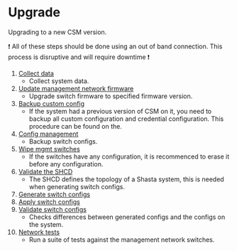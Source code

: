 # Upgrade

Upgrading to a new CSM version.

:exclamation: All of these steps should be done using an out of band connection. This process is disruptive and will require downtime :exclamation: 

1. [Collect data](collect_data.md)
    - Collect system data.
1. [Update management network firmware](update_management_network_firmware.md)
    - Upgrade switch firmware to specified firmware version.
1. [Backup custom config](backup_custom_config.md)
    - If the system had a previous version of CSM on it, you need to backup all custom configuration and credential configuration.  This procedure can be found on the.
1. [Config management](config_management.md)
    - Backup switch configs.
1. [Wipe mgmt switches](wipe_mgmt_switches.md)
    - If the switches have any configuration, it is recommenced to erase it before any configuration.
1. [Validate the SHCD](validate_shcd.md)
    - The SHCD defines the topology of a Shasta system, this is needed when generating switch configs.
1. [Generate switch configs](generate_switch_configs.md)
1. [Apply switch configs](apply_switch_configs.md)  
1. [Validate switch configs](validate_switch_configs.md) 
    - Checks differences between generated configs and the configs on the system.
1. [Network tests](network_tests.md)
    - Run a suite of tests against the management network switches.